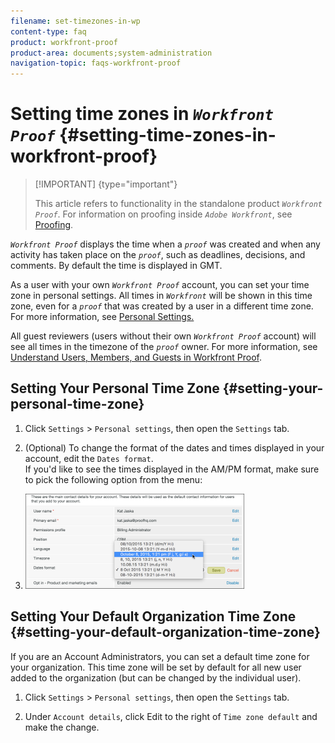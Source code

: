 ```yaml
---
filename: set-timezones-in-wp
content-type: faq
product: workfront-proof
product-area: documents;system-administration
navigation-topic: faqs-workfront-proof
---
```




# Setting time zones in *`Workfront Proof`* {#setting-time-zones-in-workfront-proof}



>[!IMPORTANT] {type="important"}
>
>This article refers to functionality in the standalone product *`Workfront Proof`*. For information on proofing inside *`Adobe Workfront`*, see [Proofing](_proofing.md).


*`Workfront Proof`* displays the time when a *`proof`* was created and when any activity has taken place on the *`proof`*, such as deadlines, decisions, and comments. By default the time is displayed in GMT.


As a user with your own *`Workfront Proof`* account, you can set your time zone in personal settings. All times in *`Workfront`* will be shown in this time zone, even for a *`proof`* that was created by a user in a different time zone. For more information, see [Personal Settings.](https://support.workfront.com/hc/en-us/sections/115000921168-Personal-settings)


All guest reviewers (users without their own *`Workfront Proof`* account) will see all times in the timezone of the *`proof`* owner. For more information, see [Understand Users, Members, and Guests in Workfront Proof](use-members-guests.md).


## Setting Your Personal Time Zone {#setting-your-personal-time-zone}




1. Click `Settings` > `Personal settings`, then open the `Settings` tab.

1. (Optional) To change the format of the dates and times displayed in your account, edit the `Dates format`.   
   If you'd like to see the times displayed in the AM/PM format, make sure to pick the following option from the menu:

1.  ![Dates_format.png](assets/dates-format-350x152.png)





## Setting Your Default Organization Time Zone {#setting-your-default-organization-time-zone}

If you are an Account Administrators, you can set a default time zone for your organization. This time zone will be set by default for all new user added to the organization (but can be changed by the individual user).



1. Click `Settings` > `Personal settings`, then open the `Settings` tab.

1. Under `Account details`, click Edit to the right of `Time zone default` and make the change.



